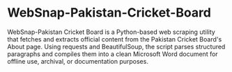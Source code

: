 # WebSnap-Pakistan-Cricket-Board
WebSnap-Pakistan Cricket Board is a Python-based web scraping utility that fetches and extracts official content from the Pakistan Cricket Board's About page. Using requests and BeautifulSoup, the script parses structured paragraphs and compiles them into a clean Microsoft Word document for offline use, archival, or documentation purposes.
